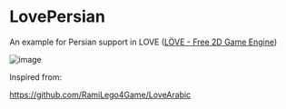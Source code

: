 # LovePersian

An example for Persian support in LOVE ([LÖVE - Free 2D Game Engine](https://love2d.org/))

![image](https://user-images.githubusercontent.com/1561497/121578720-37558000-ca40-11eb-986c-fdb3a6b80d42.png)


Inspired from:

https://github.com/RamiLego4Game/LoveArabic
 